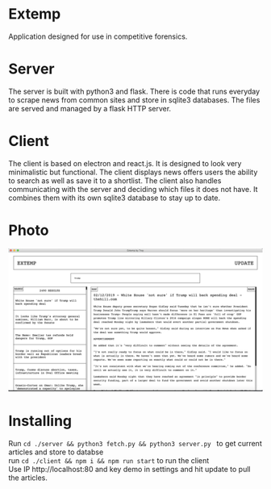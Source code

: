 # Extemp
Application designed for use in competitive forensics.

# Server
The server is built with python3 and flask. There is code that runs everyday to scrape news from common sites and store in sqlite3 databases. The files are served and managed by a flask HTTP server.

# Client
The client is based on electron and react.js. It is designed to look very minimalistic but functional. The client displays news offers users the ability to search as well as save it to a shortlist. The client also handles communicating with the server and deciding which files it does not have. It combines them with its own sqlite3 database to stay up to date. 

# Photo
![Image of Application](https://raw.githubusercontent.com/Troy-M/extemp/master/sample/demo.png?token=AC4QTFOAV2S7UHHKJRYULPS6K4G4O)

# Installing
 Run `cd ./server &&
  python3 fetch.py &&
  python3 server.py `
  to get current articles and store to databse <br>
  run `cd ./client && npm i && npm run start` to run the client <br>
  Use IP http://localhost:80 and key demo in settings and hit update to pull the articles. 
